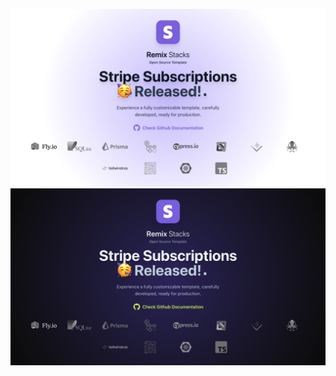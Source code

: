 ![GitHub-Mark-Light](https://raw.githubusercontent.com/dev-xo/dev-xo/main/stripe-stack/assets/images/release-light.png#gh-light-mode-only)
![GitHub-Mark-Dark ](https://raw.githubusercontent.com/dev-xo/dev-xo/main/stripe-stack/assets/images/release-dark.png#gh-dark-mode-only)
